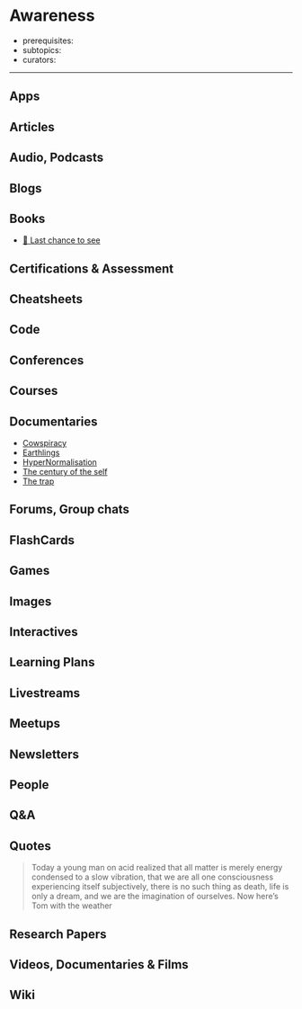 # Awareness

- prerequisites:
- subtopics:
- curators:

------

## Apps

## Articles

## Audio, Podcasts

## Blogs

## Books
- [📕 Last chance to see](http://www.goodreads.com/book/show/8696.Last_Chance_to_See)

## Certifications & Assessment

## Cheatsheets

## Code

## Conferences

## Courses

## Documentaries
- [Cowspiracy](https://letterboxd.com/film/cowspiracy-the-sustainability-secret/)
- [Earthlings](https://letterboxd.com/film/earthlings/)
- [HyperNormalisation](https://www.youtube.com/watch?v=-fny99f8amM)
- [The century of the self](https://www.youtube.com/watch?v=eJ3RzGoQC4s)
- [The trap](https://www.youtube.com/watch?v=y97Ywl7RtUw)


## Forums, Group chats

## FlashCards

## Games

## Images

## Interactives

## Learning Plans

## Livestreams

## Meetups

## Newsletters

## People

## Q&A

## Quotes
> Today a young man on acid realized that all matter is merely energy condensed to a slow vibration, that we are all one consciousness experiencing itself subjectively, there is no such thing as death, life is only a dream, and we are the imagination of ourselves. Now here’s Tom with the weather


## Research Papers

## Videos, Documentaries & Films

## Wiki
